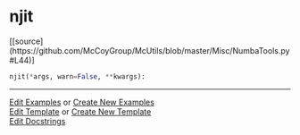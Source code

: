 # <a id="McUtils.Misc.NumbaTools.njit">njit</a>
<div class="docs-source-link" markdown="1">
[[source](https://github.com/McCoyGroup/McUtils/blob/master/Misc/NumbaTools.py#L44)]
</div>

```python
njit(*args, warn=False, **kwargs): 
```
 



___

[Edit Examples](https://github.com/McCoyGroup/McUtils/edit/gh-pages/ci/examples/McUtils/Misc/NumbaTools/njit.md) or 
[Create New Examples](https://github.com/McCoyGroup/McUtils/new/gh-pages/?filename=ci/examples/McUtils/Misc/NumbaTools/njit.md) <br/>
[Edit Template](https://github.com/McCoyGroup/McUtils/edit/gh-pages/ci/docs/McUtils/Misc/NumbaTools/njit.md) or 
[Create New Template](https://github.com/McCoyGroup/McUtils/new/gh-pages/?filename=ci/docs/templates/McUtils/Misc/NumbaTools/njit.md) <br/>
[Edit Docstrings](https://github.com/McCoyGroup/McUtils/edit/master/Misc/NumbaTools.py#L44?message=Update%20Docs)